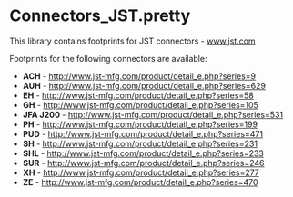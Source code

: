 # Connectors_JST.pretty

This library contains footprints for JST connectors - www.jst.com

Footprints for the following connectors are available:
* **ACH** - http://www.jst-mfg.com/product/detail_e.php?series=9
* **AUH** - http://www.jst-mfg.com/product/detail_e.php?series=629
* **EH** - http://www.jst-mfg.com/product/detail_e.php?series=58
* **GH** - http://www.jst-mfg.com/product/detail_e.php?series=105
* **JFA J200** - http://www.jst-mfg.com/product/detail_e.php?series=531
* **PH** - http://www.jst-mfg.com/product/detail_e.php?series=199
* **PUD** - http://www.jst-mfg.com/product/detail_e.php?series=471
* **SH** - http://www.jst-mfg.com/product/detail_e.php?series=231
* **SHL** - http://www.jst-mfg.com/product/detail_e.php?series=233
* **SUR** - http://www.jst-mfg.com/product/detail_e.php?series=246
* **XH** - http://www.jst-mfg.com/product/detail_e.php?series=277
* **ZE** - http://www.jst-mfg.com/product/detail_e.php?series=470